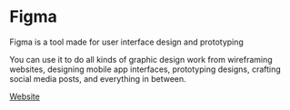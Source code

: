 # Figma

 Figma is a tool made for user interface design and prototyping
 
 You can use it to do all kinds of graphic design work from wireframing websites, designing mobile app interfaces, prototyping designs, crafting social media posts, and everything in between.

[Website](https://www.figma.com/)